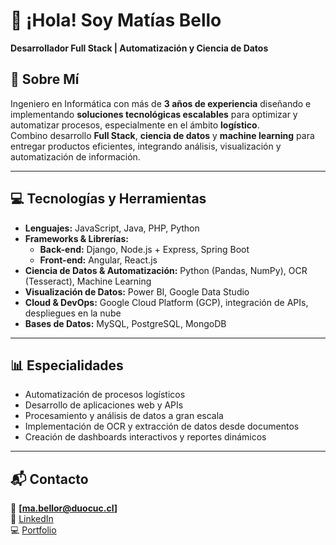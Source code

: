 # 👋 ¡Hola! Soy **Matías Bello**  
**Desarrollador Full Stack | Automatización y Ciencia de Datos**  

## 🚀 Sobre Mí  
Ingeniero en Informática con más de **3 años de experiencia** diseñando e implementando **soluciones tecnológicas escalables** para optimizar y automatizar procesos, especialmente en el ámbito **logístico**.  
Combino desarrollo **Full Stack**, **ciencia de datos** y **machine learning** para entregar productos eficientes, integrando análisis, visualización y automatización de información.  

---

## 💻 Tecnologías y Herramientas  
- **Lenguajes:** JavaScript, Java, PHP, Python  
- **Frameworks & Librerías:**  
  - **Back-end:** Django, Node.js + Express, Spring Boot  
  - **Front-end:** Angular, React.js  
- **Ciencia de Datos & Automatización:** Python (Pandas, NumPy), OCR (Tesseract), Machine Learning  
- **Visualización de Datos:** Power BI, Google Data Studio  
- **Cloud & DevOps:** Google Cloud Platform (GCP), integración de APIs, despliegues en la nube  
- **Bases de Datos:** MySQL, PostgreSQL, MongoDB  

---

## 📊 Especialidades  
- Automatización de procesos logísticos  
- Desarrollo de aplicaciones web y APIs  
- Procesamiento y análisis de datos a gran escala  
- Implementación de OCR y extracción de datos desde documentos  
- Creación de dashboards interactivos y reportes dinámicos  

---

## 📬 Contacto  
📧 **[ma.bellor@duocuc.cl]**  
🔗 [LinkedIn](https://www.linkedin.com/in/mat%C3%ADas-bello-rodr%C3%ADguez-5b798323a/)  
💻 [Portfolio](https://github.com/)  
